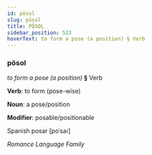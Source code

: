 ```yaml
---
id: pösol
slug: pösol
title: PÖSOL
sidebar_position: 523
hoverText: to form a pose (a position) § Verb
---
```


### pösol

*to form a pose (a position)* **§** Verb

**Verb**: to form (pose-wise)

**Noun**: a pose/position

**Modifier**: posable/positionable

Spanish posar [poˈsaɾ]

*Romance Language Family*